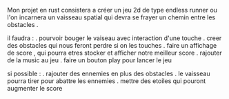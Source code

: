 Mon projet en rust consistera a créer un jeu 2d de type endless runner ou l'on incarnera un vaisseau spatial qui devra se frayer
un chemin entre les obstacles .

il faudra :
 . pourvoir bouger le vaiseau avec interaction d'une touche
 . creer des obstacles qui nous feront perdre si on les touches
 . faire un affichage de score , qui pourra etres stocker et afficher notre meilleur score
 . rajouter de la music au jeu
 . faire un bouton play pour lancer le jeu

si possible :
 . rajouter des ennemies en plus des obstacles
 . le vaisseau pourra tirer pour abattre les ennemies
 . mettre des etoiles qui pouront augmenter le score 
